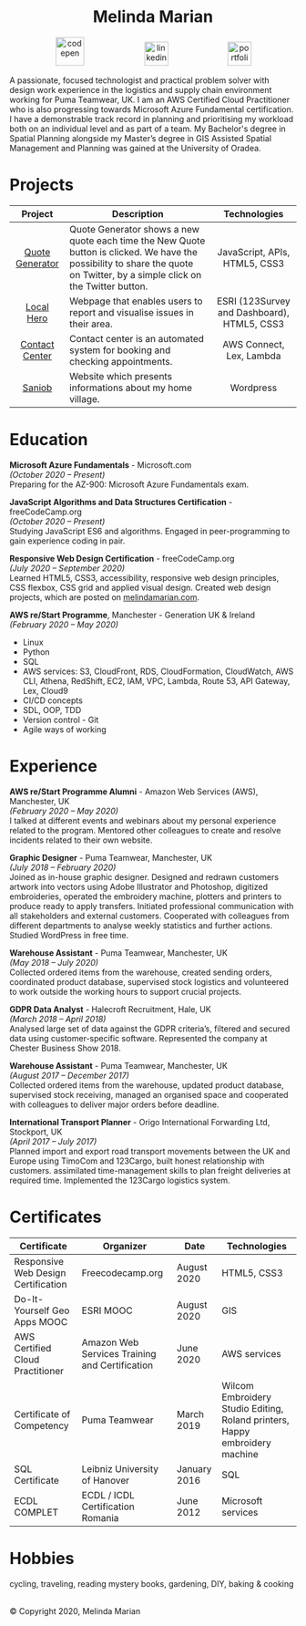 <h1 align="center">Melinda Marian</h1>

<p align="center"> 
<a href="https://codepen.io/lin5432/pens/public" target="_blank">
<img src="https://cdn1.iconfinder.com/data/icons/simple-icons/2048/codepen-2048-white.png" alt="codepen" hspace="52" height="50" width="50"></a>
<a href=https://www.linkedin.com/in/melindamarian/" target="_blank">
<img src="https://cdn1.iconfinder.com/data/icons/logotypes/32/square-linkedin-512.png" alt="linkedin" hspace="50" height="42" width="42"></a>
<a href="https://melindamarian.com/" target="_blank">
<img src="https://image.flaticon.com/icons/png/512/102/102269.png" alt="portfolio" hspace="50" height="42" width="42"></a></p>

A passionate, focused technologist and practical problem solver with design work experience in the logistics and supply chain environment working for Puma Teamwear, UK. I am an AWS Certified Cloud Practitioner who is also progressing towards Microsoft Azure Fundamental certification. I have a demonstrable track record in planning and prioritising my workload both on an individual level and as part of a team. My Bachelor's degree in Spatial Planning alongside my Master’s degree in GIS Assisted Spatial Management and Planning was gained at the University of Oradea.

# Projects

| Project | Description | Technologies |
| :----: | ---- | :----: |
| <a href="https://melindakleszken.github.io/Quote-Generator/" target="_blank">Quote Generator</a>| Quote Generator shows a new quote each time the New Quote button is clicked. We have the possibility to share the quote on Twitter, by a simple click on the Twitter button. | JavaScript, APIs, HTML5, CSS3 |
| <a href="https://melindakleszken.github.io/Local-Hero/" target="_blank">Local Hero</a>| Webpage that enables users to report and visualise issues in their area. | ESRI (123Survey and Dashboard), HTML5, CSS3 |
| <a href="https://github.com/MelindaKleszken/connect-lex-integration-bookappointment" target="_blank">Contact Center</a>| Contact center is an automated system for booking and checking appointments. |  AWS Connect, Lex, Lambda |
| <a href="https://saniob.wordpress.com/" target="_blank">Saniob</a>| Website which presents informations about my home village. | Wordpress |

# Education
**Microsoft Azure Fundamentals** - Microsoft.com
<br>*(October 2020 – Present)*
<br>Preparing for the AZ-900: Microsoft Azure Fundamentals exam.

**JavaScript Algorithms and Data Structures Certification** - freeCodeCamp.org
<br>*(October 2020 – Present)*
<br>Studying JavaScript ES6 and algorithms. Engaged in peer-programming to gain experience coding in pair.

**Responsive Web Design Certification** - freeCodeCamp.org
<br>*(July 2020 – September 2020)*
<br>Learned HTML5, CSS3, accessibility, responsive web design principles, CSS flexbox, CSS grid and applied visual design. Created web design projects, which are posted on <a href="https://melindamarian.com/" target="_blank">melindamarian.com</a>.

**AWS re/Start Programme**, Manchester - Generation UK & Ireland
<br>*(February 2020 – May 2020)*
<br>
* Linux
* Python
* SQL
* AWS services: S3, CloudFront, RDS, CloudFormation, CloudWatch, AWS CLI, Athena, RedShift, EC2,  IAM, VPC, Lambda, Route 53, API Gateway, Lex, Cloud9
* CI/CD concepts
* SDL, OOP, TDD 
* Version control - Git
* Agile ways of working

# Experience

**AWS re/Start Programme Alumni** - Amazon Web Services (AWS), Manchester, UK
<br>*(February 2020 – May 2020)*
<br>I talked at different events and webinars about my personal experience related to the program. Mentored other colleagues to create and resolve incidents related to their own website.

**Graphic Designer** - Puma Teamwear, Manchester, UK
<br>*(July 2018 – February 2020)*
<br>Joined as in-house graphic designer. Designed and redrawn customers artwork into vectors using Adobe Illustrator and Photoshop, digitized embroideries, operated the embroidery machine, plotters and printers to produce ready to apply transfers. 
Initiated professional communication with all stakeholders and external customers. Cooperated with colleagues from different departments to analyse weekly statistics and further actions. Studied WordPress in free time.

**Warehouse Assistant** - Puma Teamwear, Manchester, UK
<br>*(May 2018 – July 2020)*
<br>Collected ordered items from the warehouse, created sending orders, coordinated product database, supervised stock logistics and volunteered to work outside the working hours to support crucial projects.

**GDPR Data Analyst** - Halecroft Recruitment, Hale, UK
<br>*(March 2018 – April 2018)*
<br>Analysed large set of data against the GDPR criteria’s, filtered and secured data using customer-specific software. Represented the company at Chester Business Show 2018.

**Warehouse Assistant** - Puma Teamwear, Manchester, UK
<br>*(August 2017 – December 2017)*
<br>Collected ordered items from the warehouse, updated product database, supervised stock receiving, managed an organised space and cooperated with colleagues to deliver major orders before deadline.

**International Transport Planner** - Origo International Forwarding Ltd, Stockport, UK
<br>*(April 2017 – July 2017)*
<br>Planned import and export road transport movements between the UK and Europe using TimoCom and 123Cargo, built honest relationship with customers. assimilated time-management skills to plan freight deliveries at required time. Implemented the 123Cargo logistics system.

# Certificates

| Certificate | Organizer | Date | Technologies |
| ----- | ----- | ----- | ----- |
| Responsive Web Design Certification| Freecodecamp.org | August 2020 | HTML5, CSS3 |
| Do-It-Yourself Geo Apps MOOC| ESRI MOOC | August 2020 | GIS |
| AWS Certified Cloud Practitioner | Amazon Web Services Training and Certification | June 2020 | AWS services |
| Certificate of Competency | Puma Teamwear | March 2019 | Wilcom Embroidery Studio Editing, Roland printers, Happy embroidery machine |
| SQL Certificate | Leibniz University of Hanover | January 2016 | SQL |
| ECDL COMPLET | ECDL / ICDL Certification Romania | June 2012 | Microsoft services |

# Hobbies

cycling, traveling, reading mystery books, gardening, DIY, baking & cooking

<br>© Copyright 2020, Melinda Marian
